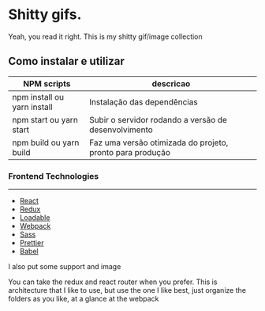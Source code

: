 # Shitty gifs.
Yeah, you read it right. This is my shitty gif/image collection

## Como instalar e utilizar

| NPM scripts  | descricao |
| ------------ | --------- |
| npm install ou yarn install |   Instalação das dependências    |  
| npm start ou yarn start | Subir o servidor rodando a versão de desenvolvimento | 
| npm build ou yarn build | Faz uma versão otimizada do projeto, pronto para produção | 

### Frontend Technologies
---------------------
* [React](https://github.com/facebook/react)
* [Redux](https://redux.js.org/)
* [Loadable](https://github.com/jamiebuilds/react-loadable)
* [Webpack](http://webpack.github.io/)
* [Sass](https://github.com/sass/sass)
* [Prettier](https://github.com/prettier/prettier)
* [Babel](https://babeljs.io/)

I also put some support and image

You can take the redux and react router when you prefer.
This is architecture that I like to use, but use the one I like best, just organize the folders as you like, at a glance at the webpack